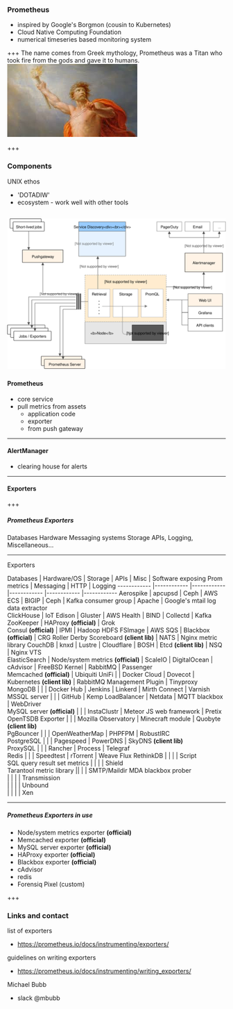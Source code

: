 ### Prometheus

- inspired by Google's Borgmon (cousin to Kubernetes)
- Cloud Native Computing Foundation
- numerical timeseries based monitoring system


+++
The name comes from Greek mythology, Prometheus was a Titan who took fire from the gods and gave it to humans.
![Fire](promAssets/promFire.jpeg)

+++
### Components

UNIX ethos
  - 'DOTADIW'
  - ecosystem - work well with other tools

![PromArch](promAssets/prom_architecture.svg)
---

#### Prometheus
- core service
- pull metrics from assets
  - application code
  - exporter
  - from push gateway




---

#### AlertManager
- clearing house for alerts

---

#### Exporters

+++

##### Prometheus Exporters
Databases
Hardware
Messaging systems
Storage
APIs, Logging, Miscellaneous...

---
Exporters

Databases | Hardware/OS |	Storage	| APIs |	Misc	| Software exposing Prom metrics	| Messaging |	HTTP |	Logging
------------ |------------ |------------ |------------ |------------ |------------
Aerospike  | apcupsd  | Ceph  | AWS ECS  | BIGIP  | Ceph | Kafka consumer group  | Apache  | Google's mtail log data extractor			
ClickHouse  | IoT Edison  | Gluster  | AWS Health  | BIND  | Collectd | Kafka ZooKeeper  | HAProxy  __(official)__ | Grok 			
Consul  __(official)__ | IPMI  | Hadoop HDFS FSImage  | AWS SQS  | Blackbox  __(official)__ | CRG Roller Derby Scoreboard __(client lib)__	 | NATS  | Nginx metric library				<!-- .element: class="fragment" -->
CouchDB  | knxd  | Lustre  | Cloudflare  | BOSH  | Etcd  __(client lib)__	 | NSQ  | Nginx VTS 				
ElasticSearch  | Node/system metrics  __(official)__ | ScaleIO  | DigitalOcean  | cAdvisor | FreeBSD Kernel | RabbitMQ  | Passenger 				
Memcached  __(official)__ | Ubiquiti UniFi 	 | | Docker Cloud  | Dovecot  | Kubernetes  __(client lib)__	 | RabbitMQ Management Plugin  | Tinyproxy 				
MongoDB 		| | | Docker Hub  | Jenkins  | Linkerd | Mirth Connect  | Varnish 				
MSSQL server 		| | | GitHub  | Kemp LoadBalancer  | Netdata | MQTT blackbox  | WebDriver <!-- .element: class="fragment" -->				
MySQL server  __(official)__		| | | InstaClustr  | Meteor JS web framework  | Pretix						
OpenTSDB Exporter		| | | Mozilla Observatory  | Minecraft  module | Quobyte  __(client lib)__							
PgBouncer 		| | | OpenWeatherMap  | PHPFPM  | RobustIRC						
PostgreSQL 		| | | Pagespeed  | PowerDNS  | SkyDNS  __(client lib)__							
ProxySQL 		| | | Rancher  | Process  | Telegraf						
Redis 		| | | Speedtest  | rTorrent  | Weave Flux						<!-- .element: class="fragment" -->
RethinkDB 		| |	| | Script 							
SQL query result set metrics 			| | | | Shield 							
Tarantool metric library			|| | | SMTP/Maildir MDA blackbox prober			
| | | |   Transmission 							
| | | |   Unbound 							
| | | |   Xen 					

---

##### Prometheus Exporters in use

  - Node/system metrics exporter __(official)__
  - Memcached exporter __(official)__
  - MySQL server exporter __(official)__
  - HAProxy exporter __(official)__
  - Blackbox exporter __(official)__
  - cAdvisor
  - redis
  - Forensiq Pixel (custom)

+++

### Links and contact

list of exporters
- https://prometheus.io/docs/instrumenting/exporters/

guidelines on writing exporters
- https://prometheus.io/docs/instrumenting/writing_exporters/

Michael Bubb
- slack \@mbubb
